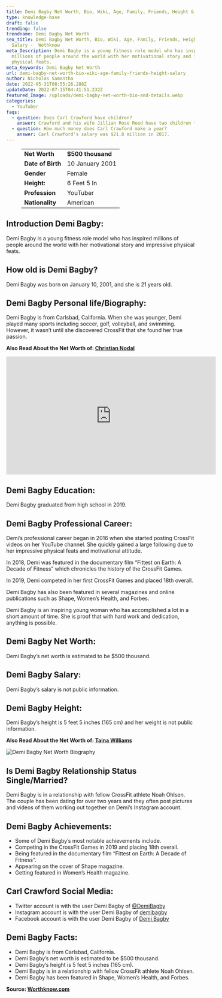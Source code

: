 ```yaml
---
title: Demi Bagby Net Worth, Bio, Wiki, Age, Family, Friends, Height & Salary
type: knowledge-base
draft: false
trending: false
trendname: Demi Bagby Net Worth
seo_title: Demi Bagby Net Worth, Bio, Wiki, Age, Family, Friends, Height &
  Salary -  Wothknow
meta_Description: Demi Bagby is a young fitness role model who has inspired
  millions of people around the world with her motivational story and impressive
  physical feats.
meta_Keywords: Demi Bagby Net Worth
url: demi-bagby-net-worth-bio-wiki-age-family-friends-height-salary
author: Nicholas Samantha
date: 2022-05-31T08:55:26.288Z
updateDate: 2022-07-15T04:41:51.232Z
featured_Image: /uploads/demi-bagby-net-worth-bio-and-details.webp
categories:
  - YouTuber
faqs:
  - question: Does Carl Crawford have children?
    answer: Crawford and his wife Jillian Rose Reed have two children together.
  - question: How much money does Carl Crawford make a year?
    answer: Carl Crawford's salary was $21.8 million in 2017.
---
```

<figure class="wp-block-table is-style-stripes">
  <table>
    <tbody>
      <tr>
        <td>
          <strong>Net Worth</strong>
        </td>
        <td>
          <strong>$500 thousand</strong>
        </td>
      </tr>
      <tr>
        <td>
          <strong>Date of Birth</strong>
        </td>
        <td>10 January  2001</td>
      </tr>
      <tr>
        <td>
          <strong>Gender</strong>
        </td>
        <td>Female</td>
      </tr>
      <tr>
        <td>
          <strong>Height:</strong>
        </td>
        <td>6 Feet 5 In</td>
      </tr>
      <tr>
        <td>
          <strong>Profession</strong>
        </td>
        <td>YouTuber</td>
      </tr>
      <tr>
        <td>
          <strong>Nationality</strong>
        </td>
        <td>American</td>
      </tr>
    </tbody>
  </table>
</figure>

## **Introduction Demi Bagby:**

Demi Bagby is a young fitness role model who has inspired millions of people around the world with her motivational story and impressive physical feats. 

## **How old is Demi Bagby?**

Demi Bagby was born on January 10, 2001, and she is 21 years old.

## **Demi Bagby Personal life/Biography:**

Demi Bagby is from Carlsbad, California. When she was younger, Demi played many sports including soccer, golf, volleyball, and swimming. However, it wasn’t until she discovered CrossFit that she found her true passion.

**Also Read About the Net Worth of: <a href="https://worthknow.com/christian-nodal-net-worth-bio-wiki-age-family-friends-height-salary/" target="_blank" rel="noopener">Christian Nodal</a>**

<iframe width="560" height="315" src="https://www.youtube.com/embed/9ISA3PUUIRk" title="YouTube video player" frameborder="0" allow="accelerometer; autoplay; clipboard-write; encrypted-media; gyroscope; picture-in-picture" allowfullscreen></iframe>

## **Demi Bagby Education:**

Demi Bagby graduated from high school in 2019.

## **Demi Bagby Professional Career:**

Demi’s professional career began in 2016 when she started posting CrossFit videos on her YouTube channel. She quickly gained a large following due to her impressive physical feats and motivational attitude. 

In 2018, Demi was featured in the documentary film “Fittest on Earth: A Decade of Fitness” which chronicles the history of the CrossFit Games. 

In 2019, Demi competed in her first CrossFit Games and placed 18th overall. 

Demi Bagby has also been featured in several magazines and online publications such as Shape, Women’s Health, and Forbes. 

Demi Bagby is an inspiring young woman who has accomplished a lot in a short amount of time. She is proof that with hard work and dedication, anything is possible.

## **Demi Bagby Net Worth:**

Demi Bagby’s net worth is estimated to be $500 thousand.

## **Demi Bagby Salary:**

Demi Bagby’s salary is not public information.

## **Demi Bagby Height:**

Demi Bagby’s height is 5 feet 5 inches (165 cm) and her weight is not public information.

**Also Read About the Net Worth of: <a href="https://worthknow.com/taina-williams-net-worth-bio-wiki-age-family-friends-height-salary/" target="_blank" rel="noopener">Taina Williams</a>**

![Demi Bagby Net Worth Biography](/uploads/demi-bagby-net-worth.webp)

## **Is Demi Bagby Relationship Status Single/Married?**

Demi Bagby is in a relationship with fellow CrossFit athlete Noah Ohlsen. The couple has been dating for over two years and they often post pictures and videos of them working out together on Demi’s Instagram account. 

## **Demi Bagby Achievements:**

* Some of Demi Bagby’s most notable achievements include.
* Competing in the CrossFit Games in 2019 and placing 18th overall.
* Being featured in the documentary film “Fittest on Earth: A Decade of Fitness”.
* Appearing on the cover of Shape magazine.
* Getting featured in Women’s Health magazine.

## **Carl Crawford Social Media:**

* Twitter account is with the user Demi Bagby of <a href="https://twitter.com/demibagby" target="_blank" rel="nofollow" rel="noopener">@DemiBagby</a>
* Instagram account is with the user Demi Bagby of <a href="https://www.instagram.com/demibagby/" target="_blank" rel="nofollow" rel="noopener">demibagby</a>
* Facebook account is with the user Demi Bagby of <a href="https://www.facebook.com/DemiBagby" target="_blank" rel="nofollow" rel="noopener">Demi Bagby</a>

## **Demi Bagby Facts:**

* Demi Bagby is from Carlsbad, California.
* Demi Bagby’s net worth is estimated to be $500 thousand.
* Demi Bagby’s height is 5 feet 5 inches (165 cm).
* Demi Bagby is in a relationship with fellow CrossFit athlete Noah Ohlsen.
* Demi Bagby has been featured in Shape, Women’s Health, and Forbes.

**Source: <a href="https://worthknow.com/" target="_blank" rel="noopener">Worthknow.com</a>**